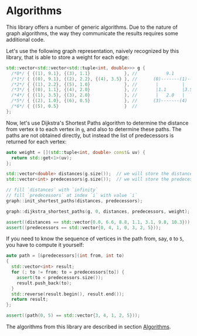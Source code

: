 Algorithms
==========

This library offers a number of generic algorithms. 
Due to the nature of graph algorithms, the way they communicate the results requires some additional code.

Let's use the following graph representation, naively recognized by this library, 
that is able to store a weight for each edge:

```c++
std::vector<std::vector<std::tuple<int, double>>> g {
  /*0*/ { {(1), 9.1}, {(3), 1.1}             }, //           9.1       2.2
  /*1*/ { {(0), 9.1}, {(2), 2.2}, {(4), 3.5} }, //      (0)-------(1)-------(2)
  /*2*/ { {(1), 2.2}, {(5), 1.0}             }, //       |         |         |
  /*3*/ { {(0), 1.1}, {(4), 2.0}             }, //       |1.1      |3.5      |1.0
  /*4*/ { {(1), 3.5}, {(3), 2.0}             }, //       |   2.0   |         |   0.5
  /*5*/ { {(2), 1.0}, {(6), 0.5}             }, //      (3)-------(4)       (5)-------(6)
  /*6*/ { {(5), 0.5}                         }  //
};
```

Now, let's use Dijkstra's Shortest Paths algorithm to determine the distance from vertex `0` to each vertex in `g`, and also to determine these paths. The paths are not obtained directly, but instead the list of predecessors is returned for each vertex:

```c++
auto weight = [](std::tuple<int, double> const& uv) {
  return std::get<1>(uv);
};  

std::vector<double> distances(g.size());  // we will store the distance to each vertex here
std::vector<int> predecessors(g.size());  // we will store the predecessor of each vertex here

// fill `distances` with `infinity`
// fill `predecessors` at index `i` with value `i`
graph::init_shortest_paths(distances, predecessors);   

graph::dijkstra_shortest_paths(g, 0, distances, predecessors, weight); // from vertex 0

assert((distances == std::vector{0.0, 6.6, 8.8, 1.1, 3.1, 9.8, 10.3}));
assert((predecessors == std::vector{0, 4, 1, 0, 3, 2, 5}));
```

If you need to know the sequence of vertices in the path from, say, `0` to `5`, you have to compute it yourself:

```c++
auto path = [&predecessors](int from, int to)
{
  std::vector<int> result;
  for (; to != from; to = predecessors[to]) {
    assert(to < predecessors.size()); 
    result.push_back(to);
  }
  std::reverse(result.begin(), result.end());
  return result;
};

assert((path(0, 5) == std::vector{3, 4, 1, 2, 5}));
```

The algorithms from this library are described in section [Algorithms](../reference/algorithms.md).